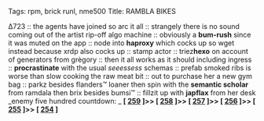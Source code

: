 Tags: rpm, brick runl, nme500
Title: RAMBLA BIKES
  
∆723 :: the agents have joined so arc it all :: strangely there is no sound coming out of the artist rip-off algo machine :: obviously a **bum-rush** since it was muted on the app :: node into **haproxy** which cocks up so wget instead because xrdp also cocks up :: stamp actor :: triez**hexo** on account of generators from grègory :: then it all works as it should including ingress :: **procrastinate** with the usual _seeessess_ schemas :: prefab smoked ribs is worse than slow cooking the raw meat bit :: out to purchase her a new gym bag :: parkz besides flanders™ loaner then spin with the **semantic scholar** from ramdala then brix besides bumsi™ :: fillzit up with **japflax** from her desk
_enemy five hundred countdown: _  **[ [259](https://www.allmusic.com/album/yo%21-bum-rush-the-show-mw0000194784) ]>> [ [258](https://www.allmusic.com/album/five-leaves-left-mw0000189840) ]>> [ [257](https://www.allmusic.com/album/the-boatmans-call-mw0000091353) ]>> [ [256](https://www.allmusic.com/album/this-years-model-mw0000189632) ]>> [ [255](https://www.allmusic.com/album/the-english-riviera-mw0002114042) ]>> [ [254](https://www.allmusic.com/album/meat-is-murder-mw0000651785) ]**  
